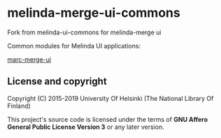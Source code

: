 # melinda-merge-ui-commons
Fork from melinda-ui-commons for melinda-merge ui

Common modules for Melinda UI applications:

[marc-merge-ui](https://github.com/NatLibFi/marc-merge-ui)


## License and copyright

Copyright (C) 2015-2019 University Of Helsinki (The National Library Of Finland)

This project's source code is licensed under the terms of **GNU Affero General Public License Version 3** or any later version.
